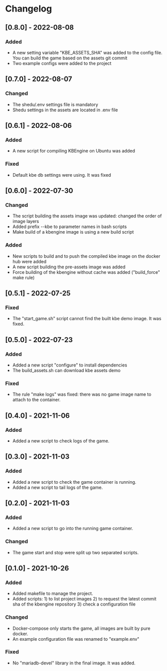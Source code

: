 
# Changelog

## [0.8.0] - 2022-08-08
### Added
- A new setting variable "KBE_ASSETS_SHA" was added to the config file. You can build the game based on the assets git commit
- Two example configs were added to the project

## [0.7.0] - 2022-08-07
### Changed
- The shedu/.env settings file is mandatory
- Shedu settings in the assets are located in .env file

## [0.6.1] - 2022-08-06
### Added
- A new script for compiling KBEngine on Ubuntu was added

### Fixed
- Default kbe db settings were using. It was fixed

## [0.6.0] - 2022-07-30
### Changed
- The script building the assets image was updated: changed the order of image layers
- Added prefix --kbe to parameter names in bash scripts
- Make build of a kbengine image is using a new build script

### Added
- New scripts to build and to push the compiled kbe image on the docker hub were added
- A new script building the pre-assets image was added
- Force building of the kbengine without cache was added ("build_force" make rule)

## [0.5.1] - 2022-07-25
### Fixed
- The "start_game.sh" script cannot find the built kbe demo image. It was fixed.

## [0.5.0] - 2022-07-23
### Added
- Added a new script "configure" to install dependencies
- The build_assets.sh can download kbe assets demo


### Fixed
- The rule "make logs" was fixed: there was no game image name to attach to the container.


## [0.4.0] - 2021-11-06
### Added
- Added a new script to check logs of the game.


## [0.3.0] - 2021-11-03
### Added
- Added a new script to check the game container is running.
- Added a new script to tail logs of the game.


## [0.2.0] - 2021-11-03
### Added
- Added a new script to go into the running game container.

### Changed
- The game start and stop were split up two separated scripts.


## [0.1.0] - 2021-10-26
### Added
- Added makefile to manage the project.
- Added scripts: 1) to list project images 2) to request the latest commit sha of the kbengine repository 3) check a configuration file

### Changed
- Docker-compose only starts the game, all images are built by pure docker.
- An example configuration file was renamed to "example.env"

### Fixed
- No "mariadb-devel" library in the final image. It was added.
